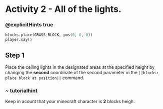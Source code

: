 # Activity 2 - All of the lights.

### @explicitHints true

```python
blocks.place(GRASS_BLOCK, pos(0, 0, 0))
player.say()
```

## Step 1
Place the ceiling lights in the designated areas at the specified height by changing the **second** coordinate of the second parameter in the `||blocks: place block at position||` command.
### ~ tutorialhint 
Keep in acount that your minecraft character is **2** blocks heigh. 